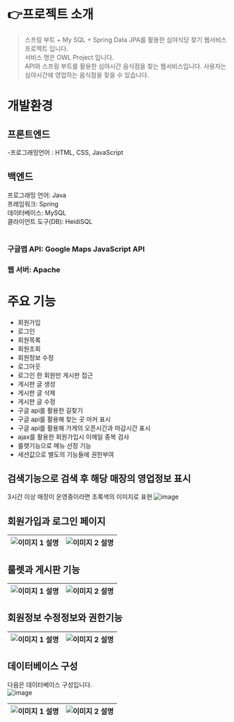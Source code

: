 # 👉프로젝트 소개

> 스프링 부트 + My SQL + Spring Data JPA를 활용한 심야식당 찾기 웹서비스 프로젝트 입니다.  <br>
> 서비스 명은 OWL Project 입니다. <br>
> API와 스프링 부트를 활용한 심야시간 음식점을 찾는 웹서비스입니다. 사용자는 심야시간에 영업하는 음식점을 찾을 수 있습니다.

# 개발환경

## 프론트엔드
-프로그래밍언어 : HTML, CSS, JavaScript
## 백엔드
프로그래밍 언어: Java <br>
프레임워크: Spring <br>
데이터베이스: MySQL <br>
클라이언트 도구(DB): HeidiSQL <br>
<br>
### 구글맵 API: Google Maps JavaScript API
### 웹 서버: Apache

# 주요 기능 
- 회원가입
- 로그인
- 회원목록
- 회원조회
- 회원정보 수정
- 로그아웃
- 로그인 한 회원만 게시판 접근
- 게시판 글 생성
- 게시판 글 삭제
- 게시판 글 수정
- 구글 api를 활용한 길찾기
- 구글 api를 활용해 찾는 곳 마커 표시
- 구글 api를 활용해 가게의 오픈시간과 마감시간 표시
- ajax를 활용한 회원가입시 이메일 중복 검사
- 룰렛기능으로 메뉴 선정 기능
- 세션값으로 별도의 기능들에 권한부여


## 검색기능으로 검색 후 해당 매장의 영업정보 표시
3시간 이상 매장이 운영중이라면 초록색의 이미지로 표현
![image](https://github.com/realCCC/OWL_project/assets/101503824/9577aca6-e1d6-4fb8-b18b-7533adc58f25)

## 회원가입과 로그인 페이지

| ![이미지 1 설명](https://github.com/realCCC/OWL_project/assets/101503824/2bbf33bc-660a-4589-a1a2-414c3d2e04e5) | ![이미지 2 설명](https://github.com/realCCC/OWL_project/assets/101503824/d3af72cb-2a27-47f7-88bc-5fbe07a0a19c) |
|---|---|

## 룰렛과 게시판 기능
| ![이미지 1 설명](https://github.com/realCCC/OWL_project/assets/101503824/893963b5-4b83-4feb-8f6a-84a6928ed327) | ![이미지 2 설명](https://github.com/realCCC/OWL_project/assets/101503824/6fb5ed0d-fa82-4316-8309-1ef7c12344c5) |
|---|---|

## 회원정보 수정정보와 권한기능
| ![이미지 1 설명](https://github.com/realCCC/OWL_project/assets/101503824/c8d62f89-db4a-4313-a1b5-39c448bcfba8) | ![이미지 2 설명](https://github.com/realCCC/OWL_project/assets/101503824/70394086-b464-4b86-bcd8-e29f23f0ccbf) |
|---|---|

## 데이터베이스 구성
다음은 데이터베이스 구성입니다. <br>
![image](https://github.com/realCCC/OWL_project/assets/101503824/f57fbe08-1b66-456e-ab23-8bc20e8994e2)

| ![이미지 1 설명](https://github.com/realCCC/OWL_project/assets/101503824/fa17f50c-b831-4147-8025-65aae706a824) | ![이미지 2 설명](https://github.com/realCCC/OWL_project/assets/101503824/379c0a2f-82b4-4fb2-986a-228b867340f2) |
|---|---|





